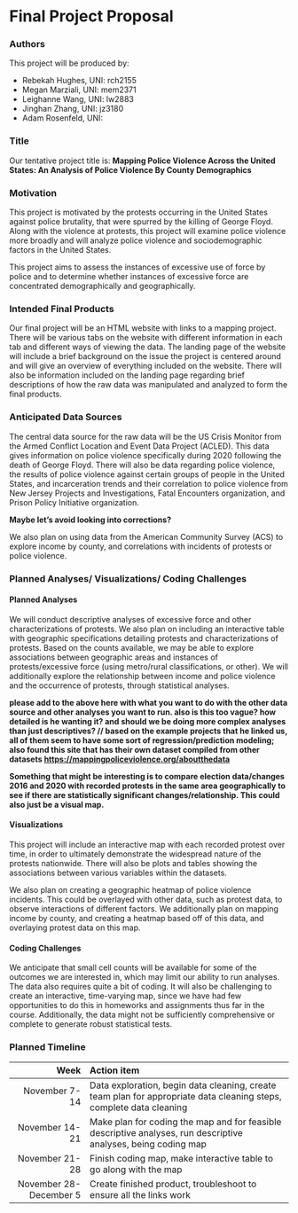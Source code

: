 Final Project Proposal
================

### Authors

This project will be produced by:

  - Rebekah Hughes, UNI: rch2155
  - Megan Marziali, UNI: mem2371
  - Leighanne Wang, UNI: lw2883
  - Jinghan Zhang, UNI: jz3180
  - Adam Rosenfeld, UNI:

### Title

Our tentative project title is: **Mapping Police Violence Across the
United States: An Analysis of Police Violence By County Demographics**

### Motivation

This project is motivated by the protests occurring in the United States
against police brutality, that were spurred by the killing of George
Floyd. Along with the violence at protests, this project will examine
police violence more broadly and will analyze police violence and
sociodemographic factors in the United States.

This project aims to assess the instances of excessive use of force by
police and to determine whether instances of excessive force are
concentrated demographically and geographically.

### Intended Final Products

Our final project will be an HTML website with links to a mapping
project. There will be various tabs on the website with different
information in each tab and different ways of viewing the data. The
landing page of the website will include a brief background on the issue
the project is centered around and will give an overview of everything
included on the website. There will also be information included on the
landing page regarding brief descriptions of how the raw data was
manipulated and analyzed to form the final products.

### Anticipated Data Sources

The central data source for the raw data will be the US Crisis Monitor
from the Armed Conflict Location and Event Data Project (ACLED). This
data gives information on police violence specifically during 2020
following the death of George Floyd. There will also be data regarding
police violence, the results of police violence against certain groups
of people in the United States, and incarceration trends and their
correlation to police violence from New Jersey Projects and
Investigations, Fatal Encounters organization, and Prison Policy
Initiative organization.

**Maybe let’s avoid looking into corrections?**

We also plan on using data from the American Community Survey (ACS) to
explore income by county, and correlations with incidents of protests or
police violence.

### Planned Analyses/ Visualizations/ Coding Challenges

#### Planned Analyses

We will conduct descriptive analyses of excessive force and other
characterizations of protests. We also plan on including an interactive
table with geographic specifications detailing protests and
characterizations of protests. Based on the counts available, we may be
able to explore associations between geographic areas and instances of
protests/excessive force (using metro/rural classifications, or other).
We will additionally explore the relationship between income and police
violence and the occurrence of protests, through statistical analyses.

**please add to the above here with what you want to do with the other
data source and other analyses you want to run. also is this too vague?
how detailed is he wanting it? and should we be doing more complex
analyses than just descriptives? // based on the example projects that
he linked us, all of them seem to have some sort of
regression/prediction modeling; also found this site that has their own
dataset compiled from other datasets
<https://mappingpoliceviolence.org/aboutthedata>**

**Something that might be interesting is to compare election
data/changes 2016 and 2020 with recorded protests in the same area
geographically to see if there are statistically significant
changes/relationship. This could also just be a visual map.**

#### Visualizations

This project will include an interactive map with each recorded protest
over time, in order to ultimately demonstrate the widespread nature of
the protests nationwide. There will also be plots and tables showing the
associations between various variables within the datasets.

We also plan on creating a geographic heatmap of police violence
incidents. This could be overlayed with other data, such as protest
data, to observe interactions of different factors. We additionally plan
on mapping income by county, and creating a heatmap based off of this
data, and overlaying protest data on this map.

#### Coding Challenges

We anticipate that small cell counts will be available for some of the
outcomes we are interested in, which may limit our ability to run
analyses. The data also requires quite a bit of coding. It will also be
challenging to create an interactive, time-varying map, since we have
had few opportunities to do this in homeworks and assignments thus far
in the course. Additionally, the data might not be sufficiently
comprehensive or complete to generate robust statistical tests.

### Planned Timeline

|                   Week | Action item                                                                                                         |
| ---------------------: | :------------------------------------------------------------------------------------------------------------------ |
|          November 7-14 | Data exploration, begin data cleaning, create team plan for appropriate data cleaning steps, complete data cleaning |
|         November 14-21 | Make plan for coding the map and for feasible descriptive analyses, run descriptive analyses, being coding map      |
|         November 21-28 | Finish coding map, make interactive table to go along with the map                                                  |
| November 28-December 5 | Create finished product, troubleshoot to ensure all the links work                                                  |
